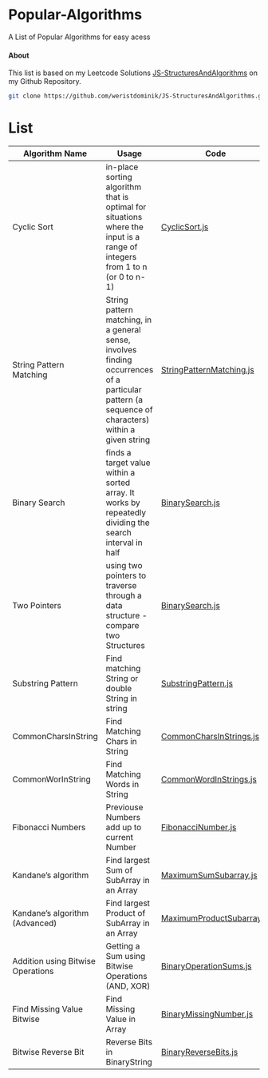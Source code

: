 # Popular-Algorithms

A List of Popular Algorithms for easy acess

#### About

This list is based on my Leetcode Solutions [JS-StructuresAndAlgorithms](https://github.com/weristdominik/JS-StructuresAndAlgorithms) on my Github Repository.
```bash
git clone https://github.com/weristdominik/JS-StructuresAndAlgorithms.git
```

# List
| Algorithm Name | Usage      | Code        |  Complexity |
| ------------- | ----------- | ----------- | ----------- |
| Cyclic Sort  |  in-place sorting algorithm that is optimal for situations where the input is a range of integers from 1 to n (or 0 to n-1)  | [CyclicSort.js](https://github.com/weristdominik/JS-StructuresAndAlgorithms/blob/main/Popular-Algorithms/CyclicSort.js) | linear O(n) |
| String Pattern Matching  |  String pattern matching, in a general sense, involves finding occurrences of a particular pattern (a sequence of characters) within a given string  | [StringPatternMatching.js](https://github.com/weristdominik/JS-StructuresAndAlgorithms/blob/main/Popular-Algorithms/StringPatternMatching.js) | linear O(n) |
| Binary Search  |  finds a target value within a sorted array. It works by repeatedly dividing the search interval in half  | [BinarySearch.js](https://github.com/weristdominik/JS-StructuresAndAlgorithms/blob/main/Popular-Algorithms/BinarySearch.js) | linear O(log n) |
| Two Pointers  |  using two pointers to traverse through a data structure - compare two Structures  | [BinarySearch.js](https://github.com/weristdominik/JS-StructuresAndAlgorithms/blob/main/Popular-Algorithms/TwoPointers.js) | O(min(n, m)) |
| Substring Pattern  |  Find matching String or double String in string  | [SubstringPattern.js](https://github.com/weristdominik/JS-StructuresAndAlgorithms/blob/main/Popular-Algorithms/SubstringPattern.js) | O(n) |
| CommonCharsInString | Find Matching Chars in String  | [CommonCharsInStrings.js](https://github.com/weristdominik/JS-StructuresAndAlgorithms/blob/main/Popular-Algorithms/CommonCharsInStrings.js) | O?n) |
| CommonWorInString | Find Matching Words in String  | [CommonWordInStrings.js](https://github.com/weristdominik/JS-StructuresAndAlgorithms/blob/main/Popular-Algorithms/CommonWordInStrings.js) | O?n) |
| Fibonacci Numbers |  Previouse Numbers add up to current Number  | [FibonacciNumber.js](https://github.com/weristdominik/JS-StructuresAndAlgorithms/blob/main/Popular-Algorithms/FibonacciNumber.js) | O(n) |
| Kandane’s algorithm |  Find largest Sum of SubArray in an Array  | [MaximumSumSubarray.js](https://github.com/weristdominik/JS-StructuresAndAlgorithms/blob/main/Popular-Algorithms/MaximumSumSubarray.js) | O(n) |
| Kandane’s algorithm (Advanced) |  Find largest Product of SubArray in an Array  | [MaximumProductSubarray.js](https://github.com/weristdominik/JS-StructuresAndAlgorithms/blob/main/Popular-Algorithms/MaximumProductSubarray.js) | O(n) |
| Addition using Bitwise Operations |  Getting a Sum using Bitwise Operations (AND, XOR)  | [BinaryOperationSums.js](https://github.com/weristdominik/JS-StructuresAndAlgorithms/blob/main/Popular-Algorithms/BinaryOperationSums.js) | O(log(max(a, b))) |
| Find Missing Value Bitwise | Find Missing Value in Array  | [BinaryMissingNumber.js](https://github.com/weristdominik/JS-StructuresAndAlgorithms/blob/main/Popular-Algorithms/BinaryMissingNumber.js) | O(n) |
| Bitwise Reverse Bit | Reverse Bits in BinaryString  | [BinaryReverseBits.js](https://github.com/weristdominik/JS-StructuresAndAlgorithms/blob/main/Popular-Algorithms/BinaryReverseBits.js) | O(n) |
